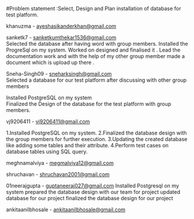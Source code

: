 #Problem statement :Select, Design and Plan installation of database for test platform.  


khanuzma - ayeshasikanderkhan@gmail.com  

sanketk7 - sanketkumthekar1536@gmail.com  
Selected the database after having word with group members.
Installed the ProgreSql on my system.
Worked on designed and finalised it .
Lead the documentation work and with the help of my other group member made a document which is upload up there .

Sneha-Singh09 - sneharksingh@gmail.com                          
Selected a database for our test platform after discussing with other group members 

Installed PostgreSQL on my system                                 
Finalized the Design of the database for the test platform with group members. 

vj9206411 - vj9206411@gmail.com

1.Installed PostgreSQL on my system.
2.Finalized the database design with the group members for further execution.
3.Updating the created database like adding some tables and their attribute.
4.Perform test cases on database tables using SQL query.


meghnamalviya - megmalviya12@gmail.com

shruchavan - shruchavan2001@gmail.com

01neerajgupta - guptaneeraj027@gmail.com
Installed Postgresql on my system
prepared the database design with our team for project
updated database for our project
finalized the database design for our project

ankitaanilbhosale - ankitaanilbhosale@gmail.com
